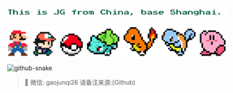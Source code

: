 <img src="./who.png">


<p align="center">
  <img src="./banner.png"/>
</p>


 <picture>
        <source media="(prefers-color-scheme: dark)" srcset="github-snake-dark.svg" />
        <source media="(prefers-color-scheme: light)" srcset="github-snake.svg" />
        <img alt="github-snake" src="github-snake.svg" />
 </picture>


> 💬 微信: gaojunqi26 请备注来源:(Github)



<!--
**jackeyGao/jackeyGao** is a ✨ _special_ ✨ repository because its `README.md` (this file) appears on your GitHub profile.

Here are some ideas to get you started:

- 🔭 I’m currently working on ...
- 🌱 I’m currently learning ...
- 👯 I’m looking to collaborate on ...
- 🤔 I’m looking for help with ...
- 💬 Ask me about ...
- 📫 How to reach me: ...
- 😄 Pronouns: ...
- ⚡ Fun fact: ...
-->
